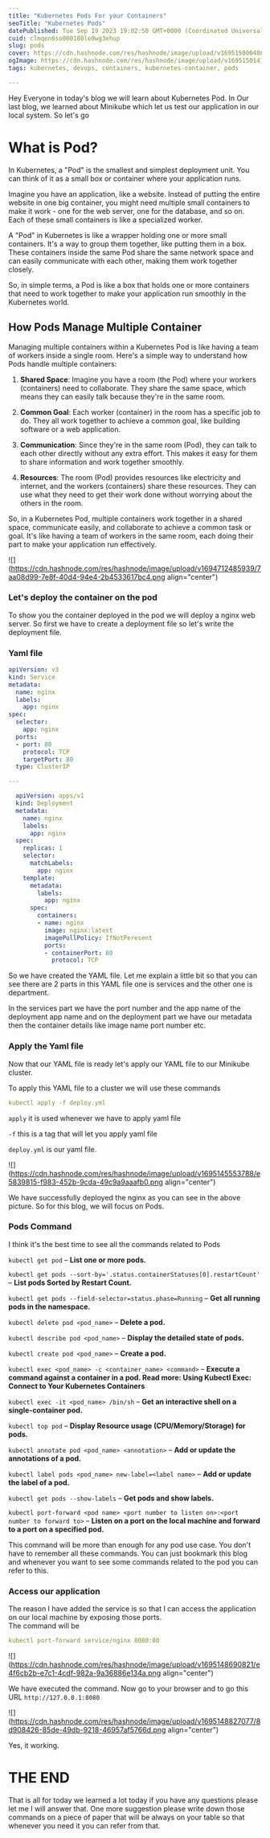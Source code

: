 ```yaml
---
title: "Kubernetes Pods For your Containers"
seoTitle: "Kubernetes Pods"
datePublished: Tue Sep 19 2023 19:02:50 GMT+0000 (Coordinated Universal Time)
cuid: clmqon6so000108le0wg3ehup
slug: pods
cover: https://cdn.hashnode.com/res/hashnode/image/upload/v1695150064860/19d37d1a-ffe5-46ad-a8d7-82e4842b85cc.png
ogImage: https://cdn.hashnode.com/res/hashnode/image/upload/v1695150141887/609fdc71-439d-458d-89e0-cb657da01571.png
tags: kubernetes, devops, containers, kubernetes-container, pods

---
```


Hey Everyone in today's blog we will learn about Kubernetes Pod. In Our last blog, we learned about Minikube which let us test our application in our local system. So let's go

# What is Pod?

In Kubernetes, a "Pod" is the smallest and simplest deployment unit. You can think of it as a small box or container where your application runs.

Imagine you have an application, like a website. Instead of putting the entire website in one big container, you might need multiple small containers to make it work - one for the web server, one for the database, and so on. Each of these small containers is like a specialized worker.

A "Pod" in Kubernetes is like a wrapper holding one or more small containers. It's a way to group them together, like putting them in a box. These containers inside the same Pod share the same network space and can easily communicate with each other, making them work together closely.

So, in simple terms, a Pod is like a box that holds one or more containers that need to work together to make your application run smoothly in the Kubernetes world.

## **How Pods Manage Multiple Container**

Managing multiple containers within a Kubernetes Pod is like having a team of workers inside a single room. Here's a simple way to understand how Pods handle multiple containers:

1. **Shared Space**: Imagine you have a room (the Pod) where your workers (containers) need to collaborate. They share the same space, which means they can easily talk because they're in the same room.
    
2. **Common Goal**: Each worker (container) in the room has a specific job to do. They all work together to achieve a common goal, like building software or a web application.
    
3. **Communication**: Since they're in the same room (Pod), they can talk to each other directly without any extra effort. This makes it easy for them to share information and work together smoothly.
    
4. **Resources**: The room (Pod) provides resources like electricity and internet, and the workers (containers) share these resources. They can use what they need to get their work done without worrying about the others in the room.
    

So, in a Kubernetes Pod, multiple containers work together in a shared space, communicate easily, and collaborate to achieve a common task or goal. It's like having a team of workers in the same room, each doing their part to make your application run effectively.

![](https://cdn.hashnode.com/res/hashnode/image/upload/v1694712485939/7aa08d99-7e8f-40d4-94e4-2b4533617bc4.png align="center")

### Let's deploy the container on the pod

To show you the container deployed in the pod we will deploy a nginx web server. So first we have to create a deployment file so let's write the deployment file.

### Yaml file

```yaml
apiVersion: v3
kind: Service
metadata:
  name: nginx
  labels:
    app: nginx
spec:
  selector:
    app: nginx
  ports:
  - port: 80
    protocol: TCP
    targetPort: 80
  type: ClusterIP

---

  apiVersion: apps/v1
  kind: Deployment
  metadata:
    name: nginx
    labels:
      app: nginx
  spec: 
    replicas: 1
    selector:
      matchLabels:
        app: nginx
    template:
      metadata:
        labels:
          app: nginx
      spec:
        containers:
        - name: nginx
          image: nginx:latest
          imagePullPolicy: IfNotPeresent
          ports:
          - containerPort: 80
            protocol: TCP
```

So we have created the YAML file. Let me explain a little bit so that you can see there are 2 parts in this YAML file one is services and the other one is department.

In the services part we have the port number and the app name of the deployment app name and on the deployment part we have our metadata then the container details like image name port number etc.

### Apply the Yaml file

Now that our YAML file is ready let's apply our YAML file to our Minikube cluster.

To apply this YAML file to a cluster we will use these commands

```yaml
kubectl apply -f deploy.yml
```

`apply` it is used whenever we have to apply yaml file

`-f` this is a tag that will let you apply yaml file

`deploy.yml` is our yaml file.

![](https://cdn.hashnode.com/res/hashnode/image/upload/v1695145553788/e5839815-f983-452b-9cda-49c9a9aaafb0.png align="center")

We have successfully deployed the nginx as you can see in the above picture. So for this blog, we will focus on Pods.

### Pods Command

I think it's the best time to see all the commands related to Pods

`kubectl get pod` – **List one or more pods.**

`kubectl get pods --sort-by='.status.containerStatuses[0].restartCount'` – **List pods Sorted by Restart Count.**

`kubectl get pods --field-selector=status.phase=Running` – **Get all running pods in the namespace.**

`kubectl delete pod <pod_name>` – **Delete a pod.**

`kubectl describe pod <pod_name>` – **Display the detailed state of pods.**

`kubectl create pod <pod_name>` – **Create a pod.**

`kubectl exec <pod_name> -c <container_name> <command>` – **Execute a command against a container in a pod. Read more: Using Kubectl Exec: Connect to Your Kubernetes Containers**

`kubectl exec -it <pod_name> /bin/sh` – **Get an interactive shell on a single-container pod.**

`kubectl top pod` – **Display Resource usage (CPU/Memory/Storage) for pods.**

`kubectl annotate pod <pod_name> <annotation>` – **Add or update the annotations of a pod.**

`kubectl label pods <pod_name> new-label=<label name>` – **Add or update the label of a pod.**

`kubectl get pods --show-labels` – **Get pods and show labels.**

`kubectl port-forward <pod name> <port number to listen on>:<port number to forward to>` – **Listen on a port on the local machine and forward to a port on a specified pod.**

This command will be more than enough for any pod use case. You don't have to remember all these commands. You can just bookmark this blog and whenever you want to see some commands related to the pod you can refer to this.

### **Access our application**

The reason I have added the service is so that I can access the application on our local machine by exposing those ports.  
The command will be

```yaml
kubectl port-forward service/nginx 8080:80
```

![](https://cdn.hashnode.com/res/hashnode/image/upload/v1695148690821/e4f6cb2b-e7c1-4cdf-982a-9a36886e134a.png align="center")

We have executed the command. Now go to your browser and to go this URL `http://127.0.0.1:8080`

![](https://cdn.hashnode.com/res/hashnode/image/upload/v1695148827077/8d908426-85de-49db-9218-46957af5766d.png align="center")

Yes, it working.

# THE END

That is all for today we learned a lot today if you have any questions please let me I will answer that. One more suggestion please write down those commands on a piece of paper that will be always on your table so that whenever you need it you can refer from that.